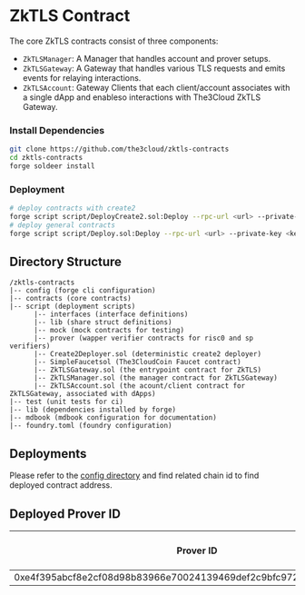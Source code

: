 # ZkTLS Contract

The core ZkTLS contracts consist of three components:

- `ZkTLSManager`: A Manager that handles account and prover setups. 
- `ZkTLSGateway`: A Gateway that handles various TLS requests and emits events for relaying interactions.
- `ZkTLSAccount`: Gateway Clients that each client/account associates with a single dApp and enableso interactions with The3Cloud ZkTLS Gateway.


### Install Dependencies
```bash
git clone https://github.com/the3cloud/zktls-contracts
cd zktls-contracts
forge soldeer install
```

### Deployment

```bash
# deploy contracts with create2
forge script script/DeployCreate2.sol:Deploy --rpc-url <url> --private-key <key>
# deploy general contracts
forge script script/Deploy.sol:Deploy --rpc-url <url> --private-key <key>
```

## Directory Structure 

```
/zktls-contracts
|-- config (forge cli configuration)
|-- contracts (core contracts)
|-- script (deployment scripts)
      |-- interfaces (interface definitions)
      |-- lib (share struct definitions)
      |-- mock (mock contracts for testing)
      |-- prover (wapper verifier contracts for risc0 and sp verifiers)
      |-- Create2Deployer.sol (deterministic create2 deployer)
      |-- SimpleFaucetsol (The3CloudCoin Faucet contract)
      |-- ZkTLSGateway.sol (the entrypoint contract for ZkTLS)
      |-- ZkTLSManager.sol (the manager contract for ZkTLSGateway)
      |-- ZkTLSAccount.sol (the acount/client contract for ZkTLSGateway, associated with dApps)
|-- test (unit tests for ci)
|-- lib (dependencies installed by forge)
|-- mdbook (mdbook configuration for documentation)
|-- foundry.toml (foundry configuration)
```

## Deployments

Please refer to the [config directory](https://github.com/the3cloud/zktls-contracts/tree/main/config) and find related chain id to find deployed contract address.

## Deployed Prover ID

| Prover ID | Native Gas Cost | Payment Fee | Verifier Type |
|-----------|----------------|-------------|---------------|
| 0xe4f395abcf8e2cf08d98b83966e70024139469def2c9bfc97266900c3983454d | 1000 | 1000 | mock |
